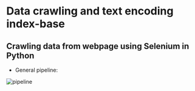 # Data crawling and text encoding index-base

## Crawling data from webpage using Selenium in Python 

* General pipeline:

![pipeline](https://d3hi6wehcrq5by.cloudfront.net/itnavi-blog/2020/08/xep-loi-ich-thu-thap-thong-tin.png)

